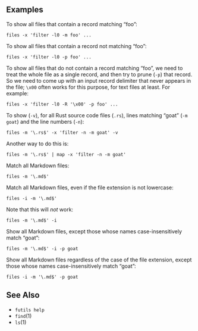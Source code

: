 ## Examples

To show all files that contain a record matching “foo”:

```
files -x 'filter -l0 -m foo' ...
```

To show all files that contain a record not matching “foo”:

```
files -x 'filter -l0 -p foo' ...
```

To show all files that do not contain a record matching “foo”, we need to treat the whole file as a single record, and then try to prune (`-p`) that record. So we need to come up with an input record delimiter that never appears in the file; `\x00` often works for this purpose, for text files at least. For example:

```
files -x 'filter -l0 -R '\x00' -p foo' ...
```

To show (`-v`), for all Rust source code files (`.rs`), lines matching “goat” (`-m goat`) and the line numbers (`-n`):

```
files -m '\.rs$' -x 'filter -n -m goat' -v
```

Another way to do this is:

```
files -m '\.rs$' | map -x 'filter -n -m goat'
```

Match all Markdown files:

```
files -m '\.md$'
```

Match all Markdown files, even if the file extension is not lowercase:

```
files -i -m '\.md$'
```

Note that this will *not* work:

```
files -m '\.md$' -i
```

Show all Markdown files, except those whose names case-insensitively match
“goat”:

```
files -m '\.md$' -i -p goat
```

Show all Markdown files regardless of the case of the file extension, except those whose names case-insensitively match “goat”:

```
files -i -m '\.md$' -p goat
```

## See Also

* `futils help`
* `find`(1)
* `ls`(1)
